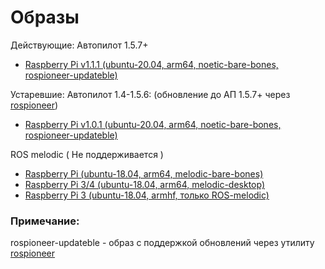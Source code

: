 # Образы
Действующие:
Автопилот 1.5.7+
* [Raspberry Pi v1.1.1 (ubuntu-20.04, arm64, noetic-bare-bones, rospioneer-updateble)](https://yadi.sk/d/rRS0mBd51MbTXw)

Устаревшие:
Автопилот 1.4-1.5.6: (обновление до АП 1.5.7+ через [rospioneer](https://github.com/IlyaDanilenko/rospioneer))
* [Raspberry Pi v1.0.1 (ubuntu-20.04, arm64, noetic-bare-bones, rospioneer-updateble)](https://drive.google.com/file/d/1ZCdRzikeYzzlsmXlq0V4F32KZ1TiOEi3/view?usp=drivesdk)

ROS melodic ( Не поддерживается )
* [Raspberry Pi (ubuntu-18.04, arm64, melodic-bare-bones)](https://1drv.ms/u/s!Ao6apD9z3iUVgs0in0hj65Ss8-7OzA?e=dxgbV1)
* [Raspberry Pi 3/4 (ubuntu-18.04, arm64, melodic-desktop)](https://1drv.ms/u/s!Ao6apD9z3iUVgsB236x7g6gwb9xQWQ?e=9sTXpS)
* [Raspberry Pi 3 (ubuntu-18.04, armhf, только ROS-melodic)](https://1drv.ms/u/s!Ao6apD9z3iUVgr8pASps4Rh4TSL9ZA?e=HxTDfK)

### Примечание:
rospioneer-updateble - образ с поддержкой обновлений через утилиту [rospioneer](https://github.com/IlyaDanilenko/rospioneer)
